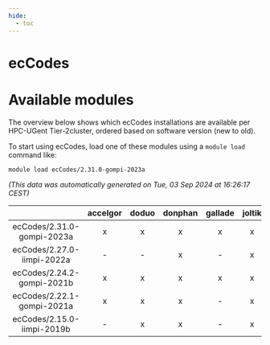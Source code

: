 ```yaml
---
hide:
  - toc
---
```


ecCodes
=======

# Available modules


The overview below shows which ecCodes installations are available per HPC-UGent Tier-2cluster, ordered based on software version (new to old).

To start using ecCodes, load one of these modules using a `module load` command like:

```shell
module load ecCodes/2.31.0-gompi-2023a
```

*(This data was automatically generated on Tue, 03 Sep 2024 at 16:26:17 CEST)*  

| |accelgor|doduo|donphan|gallade|joltik|shinx|skitty|
| :---: | :---: | :---: | :---: | :---: | :---: | :---: | :---: |
|ecCodes/2.31.0-gompi-2023a|x|x|x|x|x|x|x|
|ecCodes/2.27.0-iimpi-2022a|-|-|x|-|x|-|x|
|ecCodes/2.24.2-gompi-2021b|x|x|x|x|x|-|x|
|ecCodes/2.22.1-gompi-2021a|x|x|x|-|x|-|x|
|ecCodes/2.15.0-iimpi-2019b|-|x|x|-|x|-|x|
